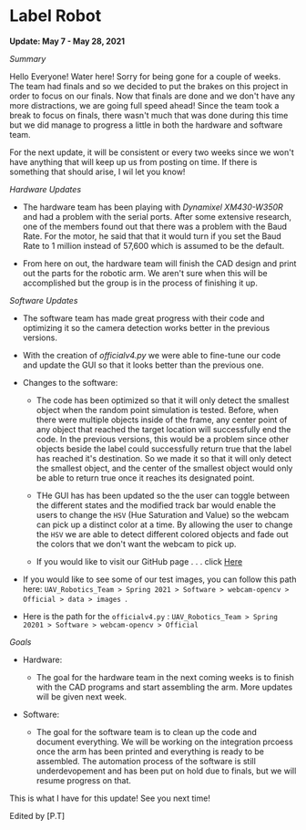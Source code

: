 # Label Robot

**Update: May 7 - May 28, 2021**

*Summary*

Hello Everyone! Water here! Sorry for being gone for a couple of weeks. The team had finals and so we decided to put the brakes on this project in order to focus on our finals. Now that finals are done and we don't have any more distractions, we are going full speed ahead! Since the team took a break to focus on finals, there wasn't much that was done during this time but we did manage to progress a little in both the hardware and software team.  

For the next update, it will be consistent or every two weeks since we won't have anything that will keep up us from posting on time. If there is something that should arise, I wil let you know!

*Hardware Updates*
* The hardware team has been playing with *Dynamixel XM430-W350R* and had a problem with the serial ports. After some extensive research, one of the members found out that there was a problem with the Baud Rate. For the motor, he said that that it would turn if you set the Baud Rate to 1 million instead of 57,600 which is assumed to be the default. 

* From here on out, the hardware team will finish the CAD design and print out the parts for the robotic arm. We aren't sure when this will be accomplished but the group is in the process of finishing it up. 


*Software Updates* 
* The software team has made great progress with their code and optimizing it so the camera detection works better in the previous versions. 

* With the creation of *officialv4.py* we were able to fine-tune our code and update the GUI so that it looks better than the previous one. 

* Changes to the software: 

    * The code has been optimized so that it will only detect the smallest object when the random point simulation is tested. Before, when there were multiple objects inside of the frame, any center point of any object that reached the target location will successfully end the code. In the previous versions, this would be a problem since other objects beside the label could successfully return true that the label has reached it's destination. So we made it so that it will only detect the smallest object, and the center of the smallest object would only be able to return true once it reaches its designated point.

    * THe GUI has has been updated so the the user can toggle between the different states and the modified track bar would enable the users to change the `HSV` (Hue Saturation and Value) so the webcam can pick up a distinct color at a time. By allowing the user to change the `HSV` we are able to detect different colored objects and fade out the colors that we don't want the webcam to pick up.


    * If you would like to visit our GitHub page . . . click [Here](https://github.com/Lyfae/UAV_Robotics_Team)

* If you would like to see some of our test images, you can follow this path here:
 `UAV_Robotics_Team > Spring 2021 > Software > webcam-opencv > Official > data > images `.

 * Here is the path for the `officialv4.py` : `UAV_Robotics_Team > Spring 20201 > Software > webcam-opencv > Official `

 *Goals* 
 * Hardware:
    * The goal for the hardware team in the next coming weeks is to finish with the CAD programs and start assembling the arm. More updates will be given next week. 

* Software: 
    * The goal for the software team is to clean up the code and document everything. We will be working on the integration prcoess once the arm has been printed and everything is ready to be assembled. The automation process of the software is still underdevopement and has been put on hold due to finals, but we will resume progress on that. 

This is what I have for this update! See you next time!

Edited by [P.T]

